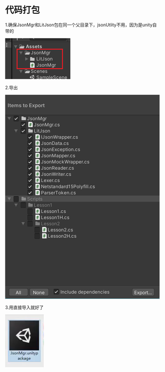 # 代码打包

1.确保JsonMgr和LitJson包在同一个父目录下，jsonUtlity不用，因为是unity自带的

![5e34a06d63b34e3aab4856da28055ca3.png](image/5e34a06d63b34e3aab4856da28055ca3.png)

2.导出

![089f27967e5fd8f3484a90d29e6fd15b.png](image/089f27967e5fd8f3484a90d29e6fd15b.png)

3.用直接导入就好了

![91875d81ae6438a8d3b49d9b59ac2609.png](image/91875d81ae6438a8d3b49d9b59ac2609.png)
